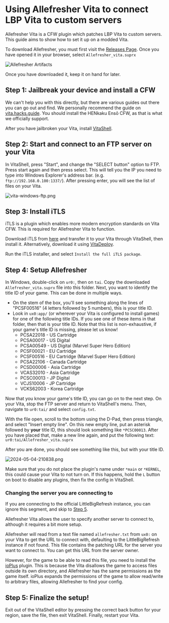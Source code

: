 # Using Allefresher Vita to connect LBP Vita to custom servers

<include from="Library.topic" element-id="supported-version-notice"/>

Allefresher Vita is a CFW plugin which patches LBP Vita to custom servers. This guide aims to show how to set it up on a modded Vita.

To download Allefresher, you must first visit the [Releases Page](https://github.com/LittleBigRefresh/Allefresher/releases/latest). 
Once you have opened it in your browser, select `Allefresher_vita.suprx`

![Allefresher Artifacts](allefresher-artifacts.png)

Once you have downloaded it, keep it on hand for later.

## Step 1: Jailbreak your device and install a CFW

We can't help you with this directly, but there are various guides out there you can go out and find. We personally recommend the guide on [vita.hacks.guide](https://vita.hacks.guide/). 
You should install the HENkaku Ensō CFW, as that is what we officially support.

After you have jailbroken your Vita, install [VitaShell](https://github.com/TheOfficialFloW/VitaShell/releases/latest).

## Step 2: Start and connect to an FTP server on your Vita

In VitaShell, press "Start", and change the "SELECT button" option to FTP. Press start again and then press select. 
This will tell you the IP you need to type into Windows Explorer's address bar. (e.g. `ftp://192.168.0.100:1337/`).
After pressing enter, you will see the list of files on your Vita.

![vita-windows-ftp.png](vita-windows-ftp.png)

## Step 3: Install iTLS

iTLS is a plugin which enables more modern encryption standards on Vita CFW. This is required for Allefresher Vita to function.

Download iTLS from [here](https://github.com/SKGleba/iTLS-Enso/releases/latest/) and transfer it to your Vita through VitaShell, then install it. 
Alternatively, download it using [VitaDeploy](https://vita.hacks.guide/installing-vitadeploy.html).

Run the iTLS installer, and select `Install the full iTLS package`.

## Step 4: Setup Allefresher

In Windows, double-click on `ur0:`, then on `tai`. Copy the downloaded `Allefresher_vita.suprx` file into this folder. 
Next, you want to identify the title ID of your game. This can be done in multiple ways. 
- On the stem of the box, you'll see something along the lines of "PCSF00516" (4 letters followed by 5 numbers), this is your title ID. 
- Look in `ux0:app/` (or wherever your Vita is configured to install games) for one of the following title IDs. If you see one of these items in that folder, then that is your title ID. 
Note that this list is non-exhaustive, if your game's title ID is missing, please let us know!
  - PCSA22018 - US Cartridge
  - PCSA00017 - US Digital
  - PCSA00549 - US Digital (Marvel Super Hero Edition)
  - PCSF00021 - EU Cartridge
  - PCSF00516 - EU Cartridge (Marvel Super Hero Edition)
  - PCSA22106 - Canada Cartridge
  - PCSD00006 - Asia Cartridge
  - VCAS32010 - Asia Cartridge
  - PCSC00013 - JP Digital
  - VCJS10006 - JP Cartridge
  - VCKS62003 - Korea Cartridge

Now that you know your game's title ID, you can go on to the next step. On your Vita, 
stop the FTP server and return to VitaShell's menu.  Then, navigate to `ur0:tai/` and select `config.txt`.

With the file open, scroll to the bottom using the D-Pad, then press triangle, and select "Insert empty line". 
On this new empty line, put an asterisk followed by **your** title ID, this should look something like `*PCSC00013`. 
After you have placed that, make a new line again, and put the following text: `ur0:tai/Allefresher_vita.suprx`

After you are done, you should see something like this, but with your title ID.

![2024-05-04-210838.png](vitashell-after-config-edit.png)

<warning>
Make sure that you do not place the plugin's name under <code>*main</code> or <code>*KERNEL</code>, this could cause your Vita to not turn on. 
If this happens, hold the <code>L</code> button on boot to disable any plugins, then fix the config in VitaShell.
</warning>

### Changing the server you are connecting to

If you are connecting to the official LittleBigRefresh instance, you can ignore this segment, and skip to [Step 5](#step-5-finalize-the-setup).

Allefresher Vita allows the user to specify another server to connect to, although it requires a bit more setup. 

Allefresher will read from a text file named `allefresher.txt` from `ux0:` on your Vita to get the URL to connect with, 
defaulting to the LittleBigRefresh instance if not found. 
This file contains the patching URL for the server you want to connect to. You can get this URL from the server owner.

However, for the game to be able to read this file, you need to install the [ioPlus](https://www.gamebrew.org/wiki/IoPlus_Vita) plugin.
This is because the Vita disallows the game to access files outside its own directory, and Allefresher has the same permissions as the game itself.
ioPlus expands the permissions of the game to allow read/write to arbitrary files, allowing Allefresher to find your config.

## Step 5: Finalize the setup!

Exit out of the VitaShell editor by pressing the correct back button for your region, save the file, then exit VitaShell.
Finally, restart your Vita.

<include from="Library.topic" element-id="final-patching-message" />